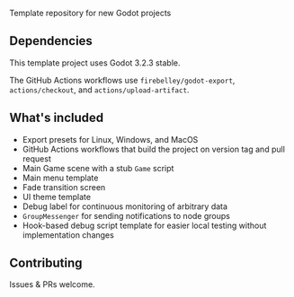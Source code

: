 Template repository for new Godot projects

## Dependencies

This template project uses Godot 3.2.3 stable.

The GitHub Actions workflows use `firebelley/godot-export`, `actions/checkout`, and `actions/upload-artifact`.

## What's included

* Export presets for Linux, Windows, and MacOS
* GitHub Actions workflows that build the project on version tag and pull request
* Main Game scene with a stub `Game` script
* Main menu template
* Fade transition screen
* UI theme template
* Debug label for continuous monitoring of arbitrary data
* `GroupMessenger` for sending notifications to node groups
* Hook-based debug script template for easier local testing without implementation changes

## Contributing

Issues & PRs welcome.

